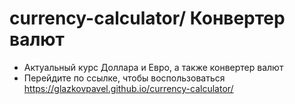 # currency-calculator/ Конвертер валют

* Актуальный курс Доллара и Евро, а также конвертер валют
* Перейдите по ссылке, чтобы воспользоваться
https://glazkovpavel.github.io/currency-calculator/


